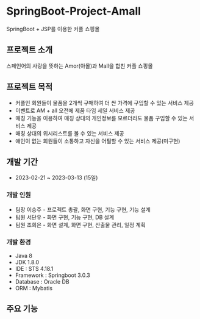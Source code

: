 # SpringBoot-Project-Amall

SpringBoot + JSP를 이용한 커플 쇼핑몰

## 프로젝트 소개

스페인어의 사랑을 뜻하는 Amor(아몰)과 Mall을 합친 커플 쇼핑몰

## 프로젝트 목적

- 커플인 회원들이 물품을 2개씩 구매하여 더 싼 가격에 구입할 수 있는 서비스 제공
- 이벤트로 AM + all 오전에 제품 타임 세일 서비스 제공
- 매칭 기능을 이용하여 매칭 상대의 개인정보를 모르더라도 물품 구입할 수 있는 서비스 제공
- 매칭 상대의 위시리스트를 볼 수 있는 서비스 제공
- 애인이 없는 회원들이 소통하고 자신을 어필할 수 있는 서비스 제공(미구현)

## 개발 기간

- 2023-02-21 ~ 2023-03-13 (15일)

### 개발 인원

- 팀장 이승주 - 프로젝트 총괄, 화면 구현, 기능 구현, 기능 설계
- 팀원 서단우 - 화면 구현, 기능 구현, DB 설계
- 팀원 조희은 - 화면 설계, 화면 구현, 산출물 관리, 일정 계획

### 개발 환경

- Java 8
- JDK 1.8.0
- IDE : STS 4.18.1
- Framework : Springboot 3.0.3
- Database : Oracle DB
- ORM : Mybatis

## 주요 기능
